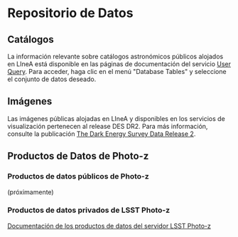 # Repositorio de Datos
## Catálogos
La información relevante sobre catálogos astronómicos públicos alojados en LIneA está disponible en las páginas de documentación del servicio [User Query](https://userquery.linea.org.br/). Para acceder, haga clic en el menú "Database Tables" y seleccione el conjunto de datos deseado.
## Imágenes
Las imágenes públicas alojadas en LIneA y disponibles en los servicios de visualización pertenecen al release DES DR2. Para más información, consulte la publicación [The Dark Energy Survey Data Release 2](https://arxiv.org/abs/2101.05765).

## Productos de Datos de Photo-z

### Productos de datos públicos de Photo-z

(próximamente)

### Productos de datos privados de LSST Photo-z

[Documentación de los productos de datos del servidor LSST Photo-z](./pz_server_data.md)